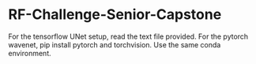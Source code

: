 # RF-Challenge-Senior-Capstone
For the tensorflow UNet setup, read the text file provided. For the pytorch wavenet, pip install pytorch and torchvision. Use the same conda environment. 
